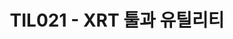 ---
title: TIL021 - XRT 툴과 유틸리티
excerpt: "xclbinutil, xbutil, xbmgmt, xball"
categories: TIL
tags: xilinx
toc: true
toc_sticky: true
---